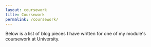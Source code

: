 ```yaml
---
layout: coursework
title: Coursework
permalink: /coursework/
---
```


Below is a list of blog pieces I have written for one of my module's coursework at University.
